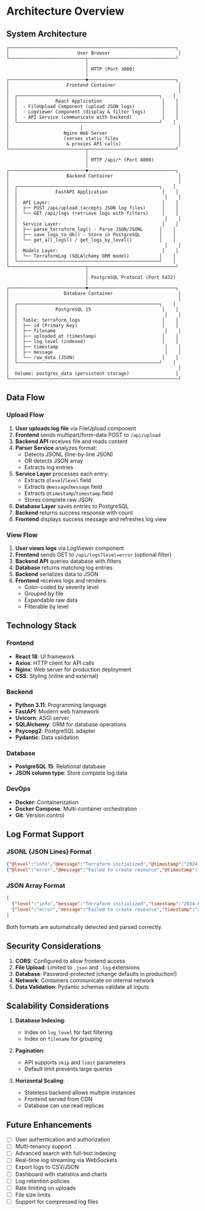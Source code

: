 # Architecture Overview

## System Architecture

```
┌─────────────────────────────────────────────────────────────┐
│                         User Browser                         │
└────────────────────────────┬────────────────────────────────┘
                             │
                             │ HTTP (Port 3000)
                             │
┌────────────────────────────▼────────────────────────────────┐
│                     Frontend Container                       │
│                                                              │
│  ┌────────────────────────────────────────────────────┐    │
│  │              React Application                      │    │
│  │  - FileUpload Component (upload JSON logs)          │    │
│  │  - LogViewer Component (display & filter logs)      │    │
│  │  - API Service (communicate with backend)           │    │
│  └────────────────────────────────────────────────────┘    │
│                          │                                   │
│                    Nginx Web Server                          │
│                    (serves static files                      │
│                     & proxies API calls)                     │
└────────────────────────────┬────────────────────────────────┘
                             │
                             │ HTTP /api/* (Port 8000)
                             │
┌────────────────────────────▼────────────────────────────────┐
│                     Backend Container                        │
│                                                              │
│  ┌────────────────────────────────────────────────────┐    │
│  │              FastAPI Application                    │    │
│  │                                                      │    │
│  │  API Layer:                                         │    │
│  │  ├── POST /api/upload (accepts JSON log files)      │    │
│  │  └── GET /api/logs (retrieve logs with filters)     │    │
│  │                                                      │    │
│  │  Service Layer:                                     │    │
│  │  ├── parse_terraform_log() - Parse JSON/JSONL      │    │
│  │  ├── save_logs_to_db() - Store in PostgreSQL       │    │
│  │  └── get_all_logs() / get_logs_by_level()          │    │
│  │                                                      │    │
│  │  Models Layer:                                      │    │
│  │  └── TerraformLog (SQLAlchemy ORM model)           │    │
│  └────────────────────────────────────────────────────┘    │
└────────────────────────────┬────────────────────────────────┘
                             │
                             │ PostgreSQL Protocol (Port 5432)
                             │
┌────────────────────────────▼────────────────────────────────┐
│                    Database Container                        │
│                                                              │
│  ┌────────────────────────────────────────────────────┐    │
│  │              PostgreSQL 15                          │    │
│  │                                                      │    │
│  │  Table: terraform_logs                              │    │
│  │  ├── id (Primary Key)                               │    │
│  │  ├── filename                                        │    │
│  │  ├── uploaded_at (timestamp)                        │    │
│  │  ├── log_level (indexed)                            │    │
│  │  ├── timestamp                                       │    │
│  │  ├── message                                         │    │
│  │  └── raw_data (JSON)                                │    │
│  └────────────────────────────────────────────────────┘    │
│                                                              │
│  Volume: postgres_data (persistent storage)                 │
└──────────────────────────────────────────────────────────────┘
```

## Data Flow

### Upload Flow

1. **User uploads log file** via FileUpload component
2. **Frontend** sends multipart/form-data POST to `/api/upload`
3. **Backend API** receives file and reads content
4. **Parser Service** analyzes format:
   - Detects JSONL (line-by-line JSON)
   - OR detects JSON array
   - Extracts log entries
5. **Service Layer** processes each entry:
   - Extracts `@level`/`level` field
   - Extracts `@message`/`message` field
   - Extracts `@timestamp`/`timestamp` field
   - Stores complete raw JSON
6. **Database Layer** saves entries to PostgreSQL
7. **Backend** returns success response with count
8. **Frontend** displays success message and refreshes log view

### View Flow

1. **User views logs** via LogViewer component
2. **Frontend** sends GET to `/api/logs?level=error` (optional filter)
3. **Backend API** queries database with filters
4. **Database** returns matching log entries
5. **Backend** serializes data to JSON
6. **Frontend** receives logs and renders:
   - Color-coded by severity level
   - Grouped by file
   - Expandable raw data
   - Filterable by level

## Technology Stack

### Frontend
- **React 18**: UI framework
- **Axios**: HTTP client for API calls
- **Nginx**: Web server for production deployment
- **CSS**: Styling (inline and external)

### Backend
- **Python 3.11**: Programming language
- **FastAPI**: Modern web framework
- **Uvicorn**: ASGI server
- **SQLAlchemy**: ORM for database operations
- **Psycopg2**: PostgreSQL adapter
- **Pydantic**: Data validation

### Database
- **PostgreSQL 15**: Relational database
- **JSON column type**: Store complete log data

### DevOps
- **Docker**: Containerization
- **Docker Compose**: Multi-container orchestration
- **Git**: Version control

## Log Format Support

### JSONL (JSON Lines) Format
```json
{"@level":"info","@message":"Terraform initialized","@timestamp":"2024-01-15T10:00:00Z"}
{"@level":"error","@message":"Failed to create resource","@timestamp":"2024-01-15T10:00:01Z"}
```

### JSON Array Format
```json
[
  {"level":"info","message":"Terraform initialized","timestamp":"2024-01-15T10:00:00Z"},
  {"level":"error","message":"Failed to create resource","timestamp":"2024-01-15T10:00:01Z"}
]
```

Both formats are automatically detected and parsed correctly.

## Security Considerations

1. **CORS**: Configured to allow frontend access
2. **File Upload**: Limited to `.json` and `.log` extensions
3. **Database**: Password-protected (change defaults in production!)
4. **Network**: Containers communicate on internal network
5. **Data Validation**: Pydantic schemas validate all inputs

## Scalability Considerations

1. **Database Indexing**: 
   - Index on `log_level` for fast filtering
   - Index on `filename` for grouping
   
2. **Pagination**: 
   - API supports `skip` and `limit` parameters
   - Default limit prevents large queries

3. **Horizontal Scaling**:
   - Stateless backend allows multiple instances
   - Frontend served from CDN
   - Database can use read replicas

## Future Enhancements

- [ ] User authentication and authorization
- [ ] Multi-tenancy support
- [ ] Advanced search with full-text indexing
- [ ] Real-time log streaming via WebSockets
- [ ] Export logs to CSV/JSON
- [ ] Dashboard with statistics and charts
- [ ] Log retention policies
- [ ] Rate limiting on uploads
- [ ] File size limits
- [ ] Support for compressed log files
